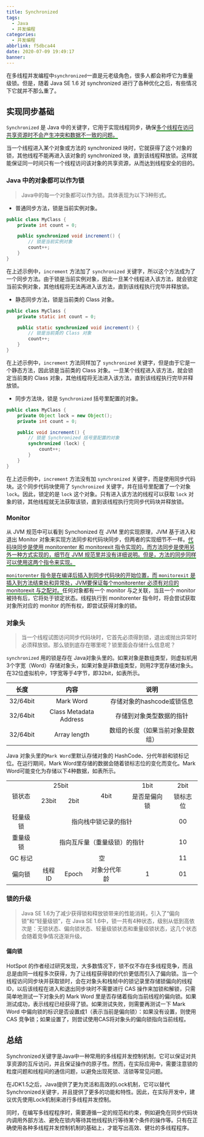 ```yaml
---
title: Synchronized
tags:
  - Java
  - 并发编程
categories:
  - 并发编程
abbrlink: f5dbca44
date: 2020-07-09 19:49:17
banner:
---
```


在多线程并发编程中`synchronized`一直是元老级角色，很多人都会称呼它为重量级锁。但是，随着 Java SE 1.6 对 synchronized 进行了各种优化之后，有些情况下它就并不那么重了。

## 实现同步基础

`Synchronized` 是 Java 中的关键字，它用于实现线程同步，确保<span style="border-bottom: 2px solid green">多个线程在访问共享资源时不会产生冲突和数据不一致的问题。</span>

当一个线程进入某个对象或方法的 synchronized 块时，它就获得了这个对象的锁，其他线程不能再进入该对象的 synchronized 块，直到该线程释放锁。这样就能保证同一时间只有一个线程访问该对象的共享资源，从而达到线程安全的目的。

### Java 中的对象都可以作为锁

> Java中的每一个对象都可以作为锁。具体表现为以下3种形式。

- 普通同步方法，锁是当前实例对象。

```java
public class MyClass {
    private int count = 0;

    public synchronized void increment() {
        // 锁是当前实例对象
        count++;
    }
}
```

在上述示例中，`increment` 方法加了 `synchronized` 关键字，所以这个方法成为了一个同步方法。由于锁是当前实例对象，因此一旦某个线程进入该方法，就会锁定当前实例对象，其他线程将无法再进入该方法，直到该线程执行完毕并释放锁。

- 静态同步方法，锁是当前类的 Class 对象。

```java
public class MyClass {
    private static int count = 0;

    public static synchronized void increment() {
        // 锁是当前类的 Class 对象
        count++;
    }
}
```

在上述示例中，`increment` 方法同样加了 `synchronized` 关键字，但是由于它是一个静态方法，因此锁是当前类的 Class 对象。一旦某个线程进入该方法，就会锁定当前类的 Class 对象，其他线程将无法进入该方法，直到该线程执行完毕并释放锁。

- 同步方法块，锁是 `Synchronized` 括号里配置的对象。

```java
public class MyClass {
    private Object lock = new Object();
    private int count = 0;

    public void increment() {
        // 锁是 Synchronized 括号里配置的对象
        synchronized (lock) {
            count++;
        }
    }
}
```

在上述示例中，`increment` 方法没有加 `synchronized` 关键字，而是使用同步代码块。这个同步代码块使用了 `Synchronized` 关键字，并在括号里配置了一个对象 `lock`。因此，锁定的是 `lock` 这个对象。只有进入该方法的线程可以获取 `lock` 对象的锁，其他线程就无法获取该锁，直到该线程执行完同步代码块并释放锁。

### Monitor

从 JVM 规范中可以看到 Synchonized 在 JVM 里的实现原理，JVM 基于进入和退出 Monitor 对象来实现方法同步和代码块同步，但两者的实现细节不一样。<span style="border-bottom: 2px solid green">代码块同步是使用 monitorenter 和 monitorexit 指令实现的，而方法同步是使用另外一种方式实现的，细节在 JVM 规范里并没有详细说明。但是，方法的同步同样可以使用这两个指令来实现。</span>

<span style="border-bottom: 2px solid green">`monitorenter` 指令是在编译后插入到同步代码块的开始位置，而 `monitorexit` 是插入到方法结束处和异常处，JVM要保证每个monitorenter 必须有对应的 monitorexit 与之配对。</span>任何对象都有一个 monitor 与之关联，当且一个 monitor 被持有后，它将处于锁定状态。线程执行到 monitorenter 指令时，将会尝试获取对象所对应的 monitor 的所有权，即尝试获得对象的锁。

### 对象头

> 当一个线程试图访问同步代码块时，它首先必须得到锁，退出或抛出异常时必须释放锁。那么锁到底存在哪里呢？锁里面会存储什么信息呢？

`synchronized` 用的锁是存在 Java对象头里的。如果对象是数组类型，则虚拟机用3个字宽（Word）存储对象头，如果对象是非数组类型，则用2字宽存储对象头。在32位虚拟机中，1字宽等于4字节，即32bit，如表所示。

|   长度   |          内容          |               说明               |
| :------: | :--------------------: | :------------------------------: |
| 32/64bit |       Mark Word        |    存储对象的hashcode或锁信息    |
| 32/64bit | Class Metadata Address |     存储到对象类型数据的指针     |
| 32/64bit |      Array length      | 数组的长度（如果当前对象是数组） |

Java 对象头里的`Mark Word`里默认存储对象的 HashCode、分代年龄和锁标记位。在运行期间，Mark Word里存储的数据会随着锁标志位的变化而变化。Mark Word可能变化为存储以下4种数据，如表所示。

<table style="text-align: center;">
	<tr>
		<td rowspan=2>锁状态</td>
		<td colspan=2>25bit</td>
		<td rowspan=2>4bit</td>
		<td>1bit</td>
		<td>2bit</td>
	</tr>
	<tr>
		<td>23bit</td>
		<td>2bit</td>
		<td>是否是偏向锁</td>
		<td>锁标志位</td>
	</tr>
	<tr>
		<td>轻量级锁</td>
		<td colspan=4 >指向栈中锁记录的指针</td>
		<td>00</td>
	</tr>
	<tr>
		<td>重量级锁</td>
		<td colspan=4 >指向互斥量（重量级锁）的指针</td>
		<td>10</td>
	</tr>
	<tr>
		<td>GC 标记</td>
		<td colspan=4 >空</td>
		<td>11</td>
	</tr>
	<tr>
		<td>偏向锁</td>
		<td>线程 ID</td>
		<td>Epoch</td>
		<td>对象分代年龄</td>
		<td>1</td>
		<td>01</td>
	</tr>
</table>

### 锁的升级

> Java SE 1.6为了减少获得锁和释放锁带来的性能消耗，引入了“偏向锁”和“轻量级锁”，在 Java SE 1.6中，锁一共有4种状态，级别从低到高依次是：无锁状态、偏向锁状态、轻量级锁状态和重量级锁状态，这几个状态会随着竞争情况逐渐升级。

#### 偏向锁

HotSpot 的作者经过研究发现，大多数情况下，锁不仅不存在多线程竞争，而且总是由同一线程多次获得，为了让线程获得锁的代价更低而引入了偏向锁。当一个线程访问同步块并获取锁时，会在对象头和栈帧中的锁记录里存储锁偏向的线程 ID，以后该线程在进入和退出同步块时不需要进行 CAS 操作来加锁和解锁，只需简单地测试一下对象头的 Mark Word 里是否存储着指向当前线程的偏向锁。如果测试成功，表示线程已经获得了锁。如果测试失败，则需要再测试一下 Mark Word 中偏向锁的标识是否设置成1（表示当前是偏向锁）：如果没有设置，则使用 CAS 竞争锁；如果设置了，则尝试使用CAS将对象头的偏向锁指向当前线程。



## 总结

Synchronized关键字是Java中一种常用的多线程并发控制机制，它可以保证对共享资源的互斥访问，并且保证操作的原子性。然而，在实际应用中，需要注意锁的粒度问题和线程间的通信问题，以避免出现死锁、活锁等常见问题。

在JDK1.5之后，Java提供了更为灵活和高效的Lock机制，它可以替代Synchronized关键字，并且提供了更多的功能和特性。因此，在实际开发中，建议优先使用Lock机制来进行多线程并发控制。

同时，在编写多线程程序时，需要遵循一定的规范和约束，例如避免在同步代码块内调用外部方法、避免在锁内等待其他线程执行等待某个条件的操作等。只有在正确使用各种多线程并发控制机制的基础上，才能写出高效、健壮的多线程程序。
